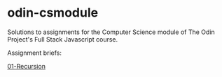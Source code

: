 # odin-csmodule
Solutions to assignments for the Computer Science module of The Odin Project's Full Stack Javascript course.

Assignment briefs:

[01-Recursion](https://www.theodinproject.com/lessons/javascript-recursion)